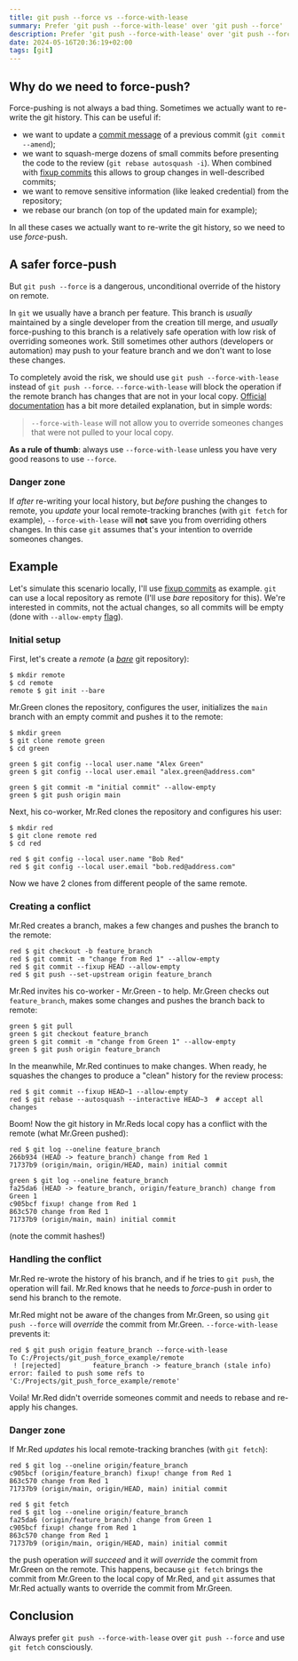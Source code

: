 ```yaml
---
title: git push --force vs --force-with-lease
summary: Prefer 'git push --force-with-lease' over 'git push --force'
description: Prefer 'git push --force-with-lease' over 'git push --force'
date: 2024-05-16T20:36:19+02:00
tags: [git]
---
```


## Why do we need to force-push?

Force-pushing is not always a bad thing. Sometimes we actually want to re-write the git history.
This can be useful if:

- we want to update a [commit message](https://git-scm.com/docs/git-commit#Documentation/git-commit.txt---amend)
  of a previous commit (`git commit --amend`);
- we want to squash-merge dozens of small commits before presenting the code to the review (`git rebase autosquash -i`).
  When combined with [fixup commits](https://git-scm.com/docs/git-commit#Documentation/git-commit.txt---fixupamendrewordltcommitgt)
  this allows to group changes in well-described commits;
- we want to remove sensitive information (like leaked credential) from the repository;
- we rebase our branch (on top of the updated main for example);

In all these cases we actually want to re-write the git history, so we need to use _force_-push.

## A safer force-push

But `git push --force` is a dangerous, unconditional override of the history on remote.

In `git` we usually have a branch per feature. This branch is _usually_ maintained by a single developer
from the creation till merge, and _usually_ force-pushing to this branch is a relatively safe operation
with low risk of overriding someones work. Still sometimes other authors (developers or automation) may
push to your feature branch and we don't want to lose these changes.

To completely avoid the risk, we should use `git push --force-with-lease` instead of `git push --force`.
`--force-with-lease` will block the operation if the remote branch has changes that are not in your local copy.
[Official documentation](https://git-scm.com/docs/git-push#Documentation/git-push.txt---force-with-leaseltrefnamegt)
has a bit more detailed explanation, but in simple words:

> `--force-with-lease` will not allow you to override someones changes that were not pulled to your local copy.

**As a rule of thumb**: always use `--force-with-lease` unless you have very good reasons to use `--force`.

### Danger zone

If _after_ re-writing your local history, but _before_ pushing the changes to remote,
you _update_ your local remote-tracking branches (with `git fetch` for example), `--force-with-lease` will **not** save you
from overriding others changes. In this case `git` assumes that's your intention to override someones changes.

## Example

Let's simulate this scenario locally, I'll use [fixup commits](https://git-scm.com/docs/git-commit#Documentation/git-commit.txt---fixupamendrewordltcommitgt) as example.
`git` can use a local repository as remote (I'll use _bare_ repository for this).
We're interested in commits, not the actual changes, so all commits will be empty
(done with `--allow-empty` [flag](https://git-scm.com/docs/git-commit#Documentation/git-commit.txt---allow-empty)).

### Initial setup

First, let's create a _remote_ (a [_bare_](https://git-scm.com/docs/git-init#Documentation/git-init.txt-code--barecode) git repository):

```console
$ mkdir remote
$ cd remote
remote $ git init --bare
```

Mr.Green clones the repository, configures the user,
initializes the `main` branch with an empty commit and pushes it to the remote:

```console
$ mkdir green
$ git clone remote green
$ cd green

green $ git config --local user.name "Alex Green"
green $ git config --local user.email "alex.green@address.com"

green $ git commit -m "initial commit" --allow-empty
green $ git push origin main
```

Next, his co-worker, Mr.Red clones the repository and configures his user:

```console
$ mkdir red
$ git clone remote red
$ cd red

red $ git config --local user.name "Bob Red"
red $ git config --local user.email "bob.red@address.com"
```

Now we have 2 clones from different people of the same remote.

### Creating a conflict

Mr.Red creates a branch, makes a few changes and pushes the branch to the remote:

```console
red $ git checkout -b feature_branch
red $ git commit -m "change from Red 1" --allow-empty
red $ git commit --fixup HEAD --allow-empty
red $ git push --set-upstream origin feature_branch
```

Mr.Red invites his co-worker - Mr.Green - to help. Mr.Green checks out `feature_branch`,
makes some changes and pushes the branch back to remote:

```console
green $ git pull
green $ git checkout feature_branch
green $ git commit -m "change from Green 1" --allow-empty
green $ git push origin feature_branch
```

In the meanwhile, Mr.Red continues to make changes. When ready, he squashes the changes
to produce a "clean" history for the review process:

```console
red $ git commit --fixup HEAD~1 --allow-empty
red $ git rebase --autosquash --interactive HEAD~3  # accept all changes
```

Boom! Now the git history in Mr.Reds local copy has a conflict with the remote (what Mr.Green pushed):

```console
red $ git log --oneline feature_branch
266b934 (HEAD -> feature_branch) change from Red 1
71737b9 (origin/main, origin/HEAD, main) initial commit

green $ git log --oneline feature_branch
fa25da6 (HEAD -> feature_branch, origin/feature_branch) change from Green 1
c905bcf fixup! change from Red 1
863c570 change from Red 1
71737b9 (origin/main, main) initial commit
```

(note the commit hashes!)

### Handling the conflict

Mr.Red re-wrote the history of his branch, and if he tries to `git push`, the operation will fail.
Mr.Red knows that he needs to _force_-push in order to send his branch to the remote.

Mr.Red might not be aware of the changes from Mr.Green, so using `git push --force` will _override_ the commit from Mr.Green.
`--force-with-lease` prevents it:

```console
red $ git push origin feature_branch --force-with-lease
To C:/Projects/git_push_force_example/remote
 ! [rejected]        feature_branch -> feature_branch (stale info)
error: failed to push some refs to 'C:/Projects/git_push_force_example/remote'
```

Voila! Mr.Red didn't override someones commit and needs to rebase and re-apply his changes.

### Danger zone

If Mr.Red _updates_ his local remote-tracking branches (with `git fetch`):

```console
red $ git log --oneline origin/feature_branch
c905bcf (origin/feature_branch) fixup! change from Red 1
863c570 change from Red 1
71737b9 (origin/main, origin/HEAD, main) initial commit

red $ git fetch
red $ git log --oneline origin/feature_branch
fa25da6 (origin/feature_branch) change from Green 1
c905bcf fixup! change from Red 1
863c570 change from Red 1
71737b9 (origin/main, origin/HEAD, main) initial commit
```

the push operation _will succeed_ and it _will override_ the commit from Mr.Green on the remote.
This happens, because `git fetch` brings the commit from Mr.Green to the local copy of Mr.Red,
and `git` assumes that Mr.Red actually wants to override the commit from Mr.Green.

## Conclusion

Always prefer `git push --force-with-lease` over `git push --force` and use `git fetch` consciously.
